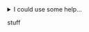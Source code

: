 <details>
<summary>I could use some help...</summary>
<p>

```c#
public class Order
{
    public int OrderId { get; set; }
    public int CustomerId { get; set; }

    public List<int> Products { get; set; }
}
\
```

</p>
</details>  

stuff
